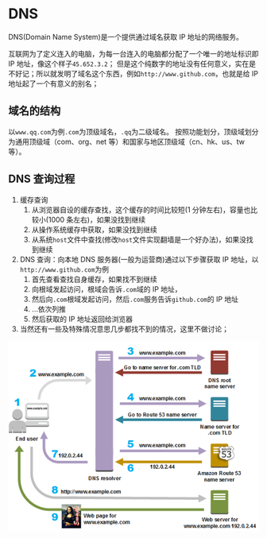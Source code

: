 # DNS

DNS(Domain Name System)是一个提供通过域名获取 IP 地址的网络服务。

互联网为了定义连入的电脑，为每一台连入的电脑都分配了一个唯一的地址标识即 IP 地址，像这个样子`45.652.3.2`；
但是这个纯数字的地址没有任何意义，实在是不好记；所以就发明了域名这个东西，例如`http://www.github.com`，也就是给 IP 地址起了一个有意义的别名；

## 域名的结构

以`www.qq.com`为例`.com`为顶级域名，`.qq`为二级域名。
按照功能划分，顶级域划分为通用顶级域（com、org、net 等）和国家与地区顶级域（cn、hk、us、tw 等）。

## DNS 查询过程

1. 缓存查询
   1. 从浏览器自设的缓存查找，这个缓存的时间比较短(1 分钟左右)，容量也比较小(1000 条左右)，如果没找到继续
   2. 从操作系统缓存中获取，如果没找到继续
   3. 从系统`host`文件中查找(修改`host`文件实现翻墙是一个好办法)，如果没找到继续
2. DNS 查询：向本地 DNS 服务器(一般为运营商)通过以下步骤获取 IP 地址，以`http://www.github.com`为例
   1. 首先查看查找自身缓存，如果找不到继续
   2. 向根域发起访问，根域会告诉`.com`域的 IP 地址，
   3. 然后向`.com`根域发起访问，然后`.com`服务告诉`github.com`的 IP 地址
   4. ...依次列推
   5. 然后获取的 IP 地址返回给浏览器
3. 当然还有一些及特殊情况意思几步都找不到的情况，这里不做讨论；

![DNS查询](../../../assets/images/network/DNS.png)
